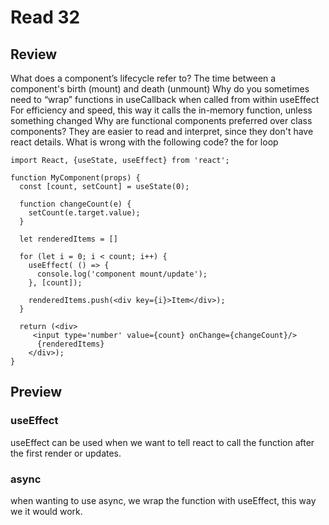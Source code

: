# Read 32

## Review

What does a component’s lifecycle refer to?
The time between a component's birth (mount) and death (unmount)
Why do you sometimes need to “wrap” functions in useCallback when called from within useEffect
For efficiency and speed, this way it calls the in-memory function, unless something changed
Why are functional components preferred over class components?
They are easier to read and interpret, since they don't have react details.
What is wrong with the following code?
the for loop
```
import React, {useState, useEffect} from 'react';

function MyComponent(props) {
  const [count, setCount] = useState(0);

  function changeCount(e) {
    setCount(e.target.value);
  }

  let renderedItems = []

  for (let i = 0; i < count; i++) {
    useEffect( () => {
      console.log('component mount/update');
    }, [count]);

    renderedItems.push(<div key={i}>Item</div>);
  }

  return (<div>
     <input type='number' value={count} onChange={changeCount}/>
      {renderedItems}
    </div>);
}
```

## Preview

### useEffect

useEffect can be used when we want to tell react to call the function after the first render or updates.

### async

when wanting to use async, we wrap the function with useEffect, this way we it would work.

